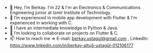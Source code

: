 - 👋 Hey, I’m Berkay. I'm 22 & I'm an Electronics & Communications Engineering junior at Izmir Institute of Technology.
- 👀 I’m experienced in mobile app development with Flutter & I'm experienced in working with C.
- 🌱 I have an intermediate knowledge in Python & Java. 
- 💞️ I’m looking to collaborate on projects on Flutter & C.
- 📫 How to reach me => E-mail: berkay.ustagul@gmail.com , LinkedIn: https://www.linkedin.com/in/berkay-altuğ-ustagül-012106177

<!---
bkaltug/bkaltug is a ✨ special ✨ repository because its `README.md` (this file) appears on your GitHub profile.
You can click the Preview link to take a look at your changes.
--->
